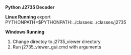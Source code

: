 **Python J2735 Decoder**

**Linux Running**
export PYTHONPATH=$PYTHONPATH:../classes:../classes/j2735

**Windows Running**
1. Change directoy to j2735_viewer directory
2. Run j2735_viewer_gui.cmd with arguments

